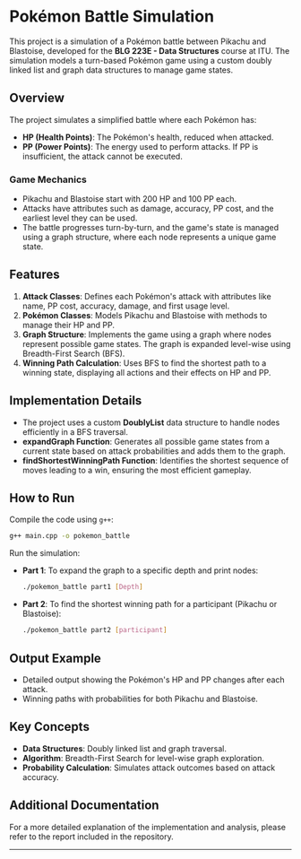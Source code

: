 # Pokémon Battle Simulation

This project is a simulation of a Pokémon battle between Pikachu and Blastoise, developed for the **BLG 223E - Data Structures** course at ITU. The simulation models a turn-based Pokémon game using a custom doubly linked list and graph data structures to manage game states.

## Overview

The project simulates a simplified battle where each Pokémon has:
- **HP (Health Points)**: The Pokémon's health, reduced when attacked.
- **PP (Power Points)**: The energy used to perform attacks. If PP is insufficient, the attack cannot be executed.

### Game Mechanics
- Pikachu and Blastoise start with 200 HP and 100 PP each.
- Attacks have attributes such as damage, accuracy, PP cost, and the earliest level they can be used.
- The battle progresses turn-by-turn, and the game's state is managed using a graph structure, where each node represents a unique game state.

## Features
1. **Attack Classes**: Defines each Pokémon's attack with attributes like name, PP cost, accuracy, damage, and first usage level.
2. **Pokémon Classes**: Models Pikachu and Blastoise with methods to manage their HP and PP.
3. **Graph Structure**: Implements the game using a graph where nodes represent possible game states. The graph is expanded level-wise using Breadth-First Search (BFS).
4. **Winning Path Calculation**: Uses BFS to find the shortest path to a winning state, displaying all actions and their effects on HP and PP.

## Implementation Details
- The project uses a custom **DoublyList** data structure to handle nodes efficiently in a BFS traversal.
- **expandGraph Function**: Generates all possible game states from a current state based on attack probabilities and adds them to the graph.
- **findShortestWinningPath Function**: Identifies the shortest sequence of moves leading to a win, ensuring the most efficient gameplay.

## How to Run
Compile the code using `g++`:
```bash
g++ main.cpp -o pokemon_battle
```
Run the simulation:
- **Part 1**: To expand the graph to a specific depth and print nodes:
  ```bash
  ./pokemon_battle part1 [Depth]
  ```
- **Part 2**: To find the shortest winning path for a participant (Pikachu or Blastoise):
  ```bash
  ./pokemon_battle part2 [participant]
  ```

## Output Example
- Detailed output showing the Pokémon's HP and PP changes after each attack.
- Winning paths with probabilities for both Pikachu and Blastoise.

## Key Concepts
- **Data Structures**: Doubly linked list and graph traversal.
- **Algorithm**: Breadth-First Search for level-wise graph exploration.
- **Probability Calculation**: Simulates attack outcomes based on attack accuracy.

## Additional Documentation
For a more detailed explanation of the implementation and analysis, please refer to the report included in the repository.

---
